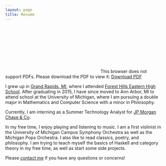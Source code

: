 ```yaml
---
layout: page
title: Resume
---
```


<object data="http://jonathoma.github.io/resume/Thomas_Jonathan_Resume.pdf" type="application/pdf" width="700px" height="700px">
    <embed src="http://jonathoma.github.io/resume/Thomas_Jonathan_Resume.pdf">
        This browser does not support PDFs. Please download the PDF to view it:
	<a href="http://jonathoma.github.io/resume/Thomas_Jonathan_Resume.pdf">Download PDF</a>
    </embed>
</object>

I grew up in [Grand Rapids, MI](http://www.google.com/maps/place/Grand+Rapids,+MI/), where I attended [Forest Hills Eastern High School](https://www.fhps.net/high-schools/eastern/). After graduating in 2015, I have since moved to Ann Arbor, MI to attend school at the University of Michigan, where I am pursuing a double major in Mathematics and Computer Science with a minor in Philosophy.

Currently, I am interning as a Summer Technology Analyst for [JP Morgan Chase & Co](https://www.jpmorganchase.com/). 

In my free time, I enjoy playing and listening to music. I am a first violinist in the University of Michigan Campus Symphony Orchestra as well as the Michigan Pops Orchestra. I also like to read classics, poetry, and philosophy. I am trying to teach myself the basics of Haskell and category theory in my free time, as well as start some side projects.

Please [contact me](http://jonathoma.github.io/contact) if you have any questions or concerns!

